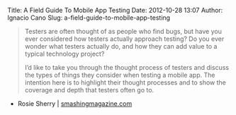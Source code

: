 Title: A Field Guide To Mobile App Testing
Date: 2012-10-28 13:07
Author: Ignacio Cano
Slug: a-field-guide-to-mobile-app-testing

> Testers are often thought of as people who find bugs, but have you
> ever considered how testers actually approach testing? Do you ever
> wonder what testers actually do, and how they can add value to a
> typical technology project?
>
> I’d like to take you through the thought process of testers and
> discuss the types of things they consider when testing a mobile app.
> The intention here is to highlight their thought processes and to show
> the coverage and depth that testers often go to.

- Rosie Sherry | [smashingmagazine.com][]

  [smashingmagazine.com]: http://mobile.smashingmagazine.com/2012/10/22/a-guide-to-mobile-app-testing/
    "A Field Guide To Mobile App Testing"
